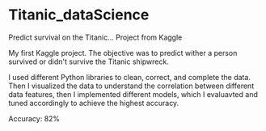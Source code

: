 # Titanic_dataScience
Predict survival on the Titanic... Project from Kaggle

My first Kaggle project. The  objective was to predict wither a person survived or didn't survive the Titanic shipwreck. 

I used different Python libraries to clean, correct, and complete the data. Then I visualized the data to understand the correlation between different data features, then I implemented different models, which I evaluavted and tuned accordingly to achieve the highest accuracy.


Accuracy: 82%
